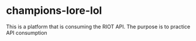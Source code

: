 # champions-lore-lol
This is a platform that is consuming the RIOT API. The purpose is to practice API consumption 
